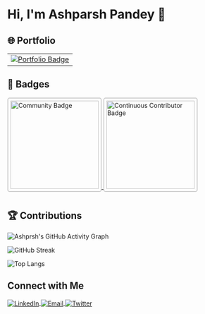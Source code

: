 # Hi, I'm Ashparsh Pandey 👋

## 🌐 Portfolio 
<div align="center">
  <table>
    <tr>
      <td align="center">
        <a href="https://www.ashparsh.me">
          <img src="https://img.shields.io/badge/✨_Visit_My_Portfolio-FF4470?style=for-the-badge&labelColor=222222" alt="Portfolio Badge"/>
        </a>
      </td>
    </tr>
  </table>
</div>

## 🏅 **Badges**  

<p align="left">
  <a href="https://meshery.layer5.io/user/756c3044-ee4f-4ad6-be15-27a7967724e7?tab=badges" target="_blank">
    <img src="https://badges.layer5.io/assets/badges/community/community.png" alt="Community Badge" width="200" style="border: 2px solid #ccc; margin-bottom: 10px; padding: 5px; border-radius: 5px;"/>
  </a>
  <a href="https://meshery.layer5.io/user/756c3044-ee4f-4ad6-be15-27a7967724e7?tab=badges" target="_blank">
    <img src="https://badges.layer5.io/assets/badges/continuous-contributor/continuous-contributor.png" alt="Continuous Contributor Badge" width="200" style="border: 2px solid #ccc; padding: 5px; border-radius: 5px;"/>
  </a>
</p>

## 🏆 Contributions
![Ashprsh's GitHub Activity Graph](https://github-readme-activity-graph.vercel.app/graph?username=ashparshp&theme=tokyo-night)

![GitHub Streak](https://streak-stats.demolab.com/?user=ashparshp&theme=tokyonight&hide_border=true)

![Top Langs](https://github-readme-stats.vercel.app/api/top-langs/?username=ashparshp&theme=tokyo-night)




## Connect with Me  
<p align="left">
  <a href="https://linkedin.com/in/ashparsh" target="_blank">
    <img align="center" src="https://img.shields.io/badge/LinkedIn-%230077B5.svg?style=for-the-badge&logo=linkedin&logoColor=white" alt="LinkedIn"/>
  </a>
  <a href="mailto:ashparsh.connects@gmail.com" target="_blank">
    <img align="center" src="https://img.shields.io/badge/Email-D14836?style=for-the-badge&logo=gmail&logoColor=white" alt="Email"/>
  </a>
  <a href="https://twitter.com/ashparsh_" target="_blank">
    <img align="center" src="https://img.shields.io/badge/Twitter-%231DA1F2.svg?style=for-the-badge&logo=twitter&logoColor=white" alt="Twitter"/>
  </a>
</p>

